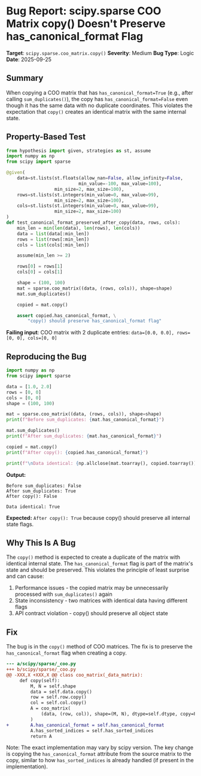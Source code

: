 # Bug Report: scipy.sparse COO Matrix copy() Doesn't Preserve has_canonical_format Flag

**Target**: `scipy.sparse.coo_matrix.copy()`
**Severity**: Medium
**Bug Type**: Logic
**Date**: 2025-09-25

## Summary

When copying a COO matrix that has `has_canonical_format=True` (e.g., after calling `sum_duplicates()`), the copy has `has_canonical_format=False` even though it has the same data with no duplicate coordinates. This violates the expectation that `copy()` creates an identical matrix with the same internal state.

## Property-Based Test

```python
from hypothesis import given, strategies as st, assume
import numpy as np
from scipy import sparse

@given(
    data=st.lists(st.floats(allow_nan=False, allow_infinity=False,
                           min_value=-100, max_value=100),
                  min_size=2, max_size=100),
    rows=st.lists(st.integers(min_value=0, max_value=99),
                  min_size=2, max_size=100),
    cols=st.lists(st.integers(min_value=0, max_value=99),
                  min_size=2, max_size=100)
)
def test_canonical_format_preserved_after_copy(data, rows, cols):
    min_len = min(len(data), len(rows), len(cols))
    data = list(data[:min_len])
    rows = list(rows[:min_len])
    cols = list(cols[:min_len])

    assume(min_len >= 2)

    rows[0] = rows[1]
    cols[0] = cols[1]

    shape = (100, 100)
    mat = sparse.coo_matrix((data, (rows, cols)), shape=shape)
    mat.sum_duplicates()

    copied = mat.copy()

    assert copied.has_canonical_format, \
        "copy() should preserve has_canonical_format flag"
```

**Failing input**: COO matrix with 2 duplicate entries: `data=[0.0, 0.0], rows=[0, 0], cols=[0, 0]`

## Reproducing the Bug

```python
import numpy as np
from scipy import sparse

data = [1.0, 2.0]
rows = [0, 0]
cols = [0, 0]
shape = (100, 100)

mat = sparse.coo_matrix((data, (rows, cols)), shape=shape)
print(f"Before sum_duplicates: {mat.has_canonical_format}")

mat.sum_duplicates()
print(f"After sum_duplicates: {mat.has_canonical_format}")

copied = mat.copy()
print(f"After copy(): {copied.has_canonical_format}")

print(f"\nData identical: {np.allclose(mat.toarray(), copied.toarray())}")
```

**Output:**
```
Before sum_duplicates: False
After sum_duplicates: True
After copy(): False

Data identical: True
```

**Expected:** `After copy(): True` because copy() should preserve all internal state flags.

## Why This Is A Bug

The `copy()` method is expected to create a duplicate of the matrix with identical internal state. The `has_canonical_format` flag is part of the matrix's state and should be preserved. This violates the principle of least surprise and can cause:

1. Performance issues - the copied matrix may be unnecessarily processed with `sum_duplicates()` again
2. State inconsistency - two matrices with identical data having different flags
3. API contract violation - copy() should preserve all object state

## Fix

The bug is in the `copy()` method of COO matrices. The fix is to preserve the `has_canonical_format` flag when creating a copy.

```diff
--- a/scipy/sparse/_coo.py
+++ b/scipy/sparse/_coo.py
@@ -XXX,X +XXX,X @@ class coo_matrix(_data_matrix):
     def copy(self):
         M, N = self.shape
         data = self.data.copy()
         row = self.row.copy()
         col = self.col.copy()
         A = coo_matrix(
             (data, (row, col)), shape=(M, N), dtype=self.dtype, copy=False
         )
+        A.has_canonical_format = self.has_canonical_format
         A.has_sorted_indices = self.has_sorted_indices
         return A
```

Note: The exact implementation may vary by scipy version. The key change is copying the `has_canonical_format` attribute from the source matrix to the copy, similar to how `has_sorted_indices` is already handled (if present in the implementation).